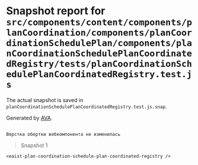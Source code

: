 # Snapshot report for `src/components/content/components/planCoordination/components/planCoordinationSchedulePlan/components/planCoordinationSchedulePlanCoordinatedRegistry/tests/planCoordinationSchedulePlanCoordinatedRegistry.test.js`

The actual snapshot is saved in `planCoordinationSchedulePlanCoordinatedRegistry.test.js.snap`.

Generated by [AVA](https://avajs.dev).

## 
    Верстка обертки вебкомпонента не изменилась


> Snapshot 1

    <eaist-plan-coordination-schedule-plan-coordinated-registry />
